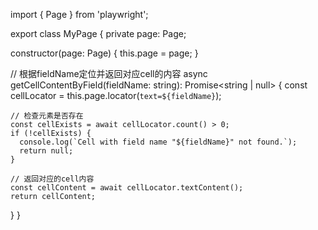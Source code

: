 import { Page } from 'playwright';

export class MyPage {
  private page: Page;

  constructor(page: Page) {
    this.page = page;
  }

  // 根据fieldName定位并返回对应cell的内容
  async getCellContentByField(fieldName: string): Promise<string | null> {
    const cellLocator = this.page.locator(`text=${fieldName}`);

    // 检查元素是否存在
    const cellExists = await cellLocator.count() > 0;
    if (!cellExists) {
      console.log(`Cell with field name "${fieldName}" not found.`);
      return null;
    }

    // 返回对应的cell内容
    const cellContent = await cellLocator.textContent();
    return cellContent;
  }
}